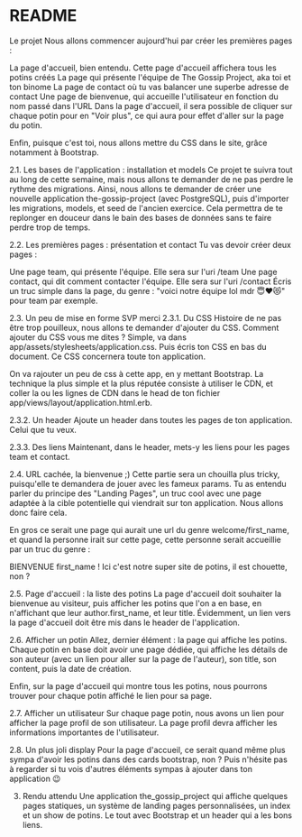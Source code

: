 # README
Le projet
Nous allons commencer aujourd'hui par créer les premières pages :

La page d'accueil, bien entendu. Cette page d'accueil affichera tous les potins créés
La page qui présente l'équipe de The Gossip Project, aka toi et ton binome
La page de contact où tu vas balancer une superbe adresse de contact
Une page de bienvenue, qui accueille l'utilisateur en fonction du nom passé dans l'URL
Dans la page d'accueil, il sera possible de cliquer sur chaque potin pour en "Voir plus", ce qui aura pour effet d'aller sur la page du potin.

Enfin, puisque c'est toi, nous allons mettre du CSS dans le site, grâce notamment à Bootstrap.

2.1. Les bases de l'application : installation et models
Ce projet te suivra tout au long de cette semaine, mais nous allons te demander de ne pas perdre le rythme des migrations. Ainsi, nous allons te demander de créer une nouvelle application the-gossip-project (avec PostgreSQL), puis d'importer les migrations, models, et seed de l'ancien exercice. Cela permettra de te replonger en douceur dans le bain des bases de données sans te faire perdre trop de temps.

2.2. Les premières pages : présentation et contact
Tu vas devoir créer deux pages :

Une page team, qui présente l'équipe. Elle sera sur l'uri /team
Une page contact, qui dit comment contacter l'équipe. Elle sera sur l'uri /contact
Écris un truc simple dans la page, du genre : "voici notre équipe lol mdr 😇❤️😻" pour team par exemple.

2.3. Un peu de mise en forme SVP merci
2.3.1. Du CSS
Histoire de ne pas être trop pouilleux, nous allons te demander d'ajouter du CSS. Comment ajouter du CSS vous me dites ? Simple, va dans app/assets/stylesheets/application.css. Puis écris ton CSS en bas du document. Ce CSS concernera toute ton application.

On va rajouter un peu de css à cette app, en y mettant Bootstrap. La technique la plus simple et la plus réputée consiste à utiliser le CDN, et coller la ou les lignes de CDN dans le head de ton fichier app/views/layout/application.html.erb.

2.3.2. Un header
Ajoute un header dans toutes les pages de ton application. Celui que tu veux.

2.3.3. Des liens
Maintenant, dans le header, mets-y les liens pour les pages team et contact.

2.4. URL cachée, la bienvenue ;)
Cette partie sera un chouilla plus tricky, puisqu'elle te demandera de jouer avec les fameux params. Tu as entendu parler du principe des "Landing Pages", un truc cool avec une page adaptée à la cible potentielle qui viendrait sur ton application. Nous allons donc faire cela.

En gros ce serait une page qui aurait une url du genre welcome/first_name, et quand la personne irait sur cette page, cette personne serait accueillie par un truc du genre :

BIENVENUE first_name ! Ici c'est notre super site de potins, il est chouette, non ?

2.5. Page d'accueil : la liste des potins
La page d'accueil doit souhaiter la bienvenue au visiteur, puis afficher les potins que l'on a en base, en n'affichant que leur author.first_name, et leur title. Évidemment, un lien vers la page d'accueil doit être mis dans le header de l'application.

2.6. Afficher un potin
Allez, dernier élément : la page qui affiche les potins. Chaque potin en base doit avoir une page dédiée, qui affiche les détails de son auteur (avec un lien pour aller sur la page de l'auteur), son title, son content, puis la date de création.

Enfin, sur la page d'accueil qui montre tous les potins, nous pourrons trouver pour chaque potin affiché le lien pour sa page.

2.7. Afficher un utilisateur
Sur chaque page potin, nous avons un lien pour afficher la page profil de son utilisateur. La page profil devra afficher les informations importantes de l'utilisateur.

2.8. Un plus joli display
Pour la page d'accueil, ce serait quand même plus sympa d'avoir les potins dans des cards bootstrap, non ? Puis n'hésite pas à regarder si tu vois d'autres éléments sympas à ajouter dans ton application 😉

3. Rendu attendu
Une application the_gossip_project qui affiche quelques pages statiques, un système de landing pages personnalisées, un index et un show de potins. Le tout avec Bootstrap et un header qui a les bons liens.